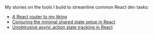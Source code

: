 My stories on the tools I build to streamline common React dev tasks:

- [A React router to my liking](https://axtk.github.io/routescape)
- [Conjuring the minimal shared state setup in React](https://axtk.github.io/groundstate)
- [Unobtrusive async action state tracking in React](https://axtk.github.io/transient_state)

